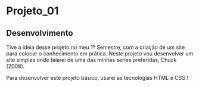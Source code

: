 <h1>Projeto_01</h1>

<h2>Desenvolvimento</h2>

<p>Tive a ideia desse projeto no meu 1º Semestre, com a criação de um site para colocar o conhecimento em prática. Neste projeto vou desenvolver um site simples onde falarei de uma das minhas series preferidas, Chuck (2008).</p>

<p>Para desenvolver este projeto básico, usarei as tecnologias HTML e CSS !</p>
